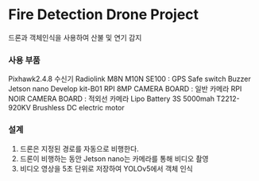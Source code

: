 # Fire Detection Drone Project
드론과 객체인식을 사용하여 산불 및 연기 감지

### 사용 부품
Pixhawk2.4.8
  수신기
  Radiolink M8N M10N SE100 : GPS
  Safe switch
  Buzzer
Jetson nano Develop kit-B01
RPI 8MP CAMERA BOARD : 일반 카메라
RPI NOIR CAMERA BOARD : 적외선 카메라
Lipo Battery
  3S 5000mah
T2212-920KV Brushless DC electric motor

### 설계
1. 드론은 지정된 경로를 자동으로 비행한다.
2. 드론이 비행하는 동안 Jetson nano는 카메라를 통해 비디오 촬영
3. 비디오 영상을 5초 단위로 저장하여 YOLOv5에서 객체 인식

